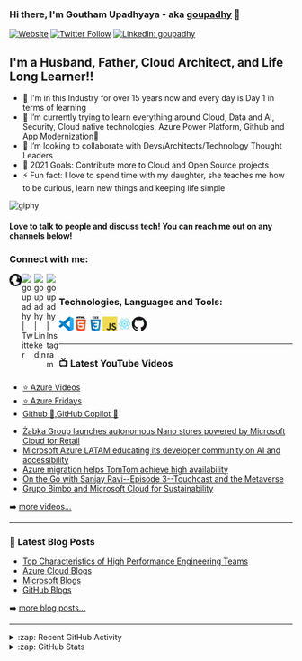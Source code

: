 ### Hi there, I'm Goutham Upadhyaya - aka [goupadhy](https://www.linkedin.com/in/goupadhy/) 👋


[![Website  ](https://img.shields.io/website?label=goupadhy&style=for-the-badge&url=https%3A%2F%2Fgoupadhy.mybluemix.net)](http://goupadhy.mybluemix.net/)
[![Twitter Follow](https://img.shields.io/twitter/follow/goupadhy?color=1DA1F2&logo=twitter&style=for-the-badge)](https://twitter.com/intent/follow?original_referer=https%3A%2F%2Fgithub.com%2Fgoupadhy&screen_name=goupadhy)
[![Linkedin: goupadhy](https://img.shields.io/badge/-Goutham%20Upadhyaya-blue?style=flat-square&logo=Linkedin&logoColor=white&link=https://www.linkedin.com/in/goupadhy/)](https://www.linkedin.com/in/goupadhy/)

## I'm a Husband, Father, Cloud Architect, and Life Long Learner!!

- 🔭 I'm in this Industry for over 15 years now and every day is Day 1 in terms of learning
- 🌱 I’m currently trying to learn everything around Cloud, Data and AI, Security, Cloud native technologies, Azure Power Platform, Github and App Modernization🤣
- 👯 I’m looking to collaborate with  Devs/Architects/Technology Thought Leaders
- 🥅 2021 Goals: Contribute more to Cloud and Open Source projects
- ⚡ Fun fact: I love to spend time with my daughter, she teaches me how to be curious, learn new things and keeping  life simple

![giphy](https://user-images.githubusercontent.com/17924915/136348243-2f70707a-2667-4584-b5eb-7bc320f28410.gif)

#### Love to talk to people and discuss tech! You can reach me out on any channels below!


### Connect with me:

[<img align="left" alt="goupadhy" width="22px" src="https://raw.githubusercontent.com/iconic/open-iconic/master/svg/globe.svg" />](http://goupadhy.mybluemix.net/)
[<img align="left" alt="goupadhy | Twitter" width="22px" src="https://cdn.jsdelivr.net/npm/simple-icons@v3/icons/twitter.svg" />](https://twitter.com/goupadhy)
[<img align="left" alt="goupadhy | LinkedIn" width="22px" src="https://cdn.jsdelivr.net/npm/simple-icons@v3/icons/linkedin.svg" />](https://www.linkedin.com/in/goupadhy/)
[<img align="left" alt="goupadhy | Instagram" width="22px" src="https://cdn.jsdelivr.net/npm/simple-icons@v3/icons/instagram.svg" />](https://www.instagram.com/goutham_upadhyaya/)

<br />

### Technologies, Languages and Tools:

[<img align="left" alt="Visual Studio Code" width="26px" src="https://raw.githubusercontent.com/github/explore/80688e429a7d4ef2fca1e82350fe8e3517d3494d/topics/visual-studio-code/visual-studio-code.png" />](https://code.visualstudio.com/)
[<img align="left" alt="HTML5" width="26px" src="https://raw.githubusercontent.com/github/explore/80688e429a7d4ef2fca1e82350fe8e3517d3494d/topics/html/html.png" />](https://html.spec.whatwg.org/multipage/)
[<img align="left" alt="CSS3" width="26px" src="https://raw.githubusercontent.com/github/explore/80688e429a7d4ef2fca1e82350fe8e3517d3494d/topics/css/css.png" />](https://www.w3.org/Style/CSS/Overview.en.html)
[<img align="left" alt="JavaScript" width="26px" src="https://raw.githubusercontent.com/github/explore/80688e429a7d4ef2fca1e82350fe8e3517d3494d/topics/javascript/javascript.png" />](https://www.w3schools.com/js/)
[<img align="left" alt="React" width="26px" src="https://raw.githubusercontent.com/github/explore/80688e429a7d4ef2fca1e82350fe8e3517d3494d/topics/react/react.png" />](https://reactjs.org/)
[<img align="left" alt="GitHub" width="26px" src="https://raw.githubusercontent.com/github/explore/78df643247d429f6cc873026c0622819ad797942/topics/github/github.png" />](https://github.com)

<br />
<br />

---

### 📺 Latest YouTube Videos

<!-- YOUTUBE0:START -->
- [⭐ Azure Videos](https://www.youtube.com/user/windowsazure)
- [⭐ Azure Fridays](https://www.youtube.com/playlist?list=PLLasX02E8BPDT2Z2pdCHNCkENpcQWy5n6)
- [Github  💪,GitHub Copilot 🤖 ](https://www.youtube.com/user/github)
<!-- YOUTUBE0:END -->

<!-- YOUTUBE:START -->
- [Żabka Group launches autonomous Nano stores powered by Microsoft Cloud for Retail](https://www.youtube.com/watch?v=BJpwE4YLYD0)
- [Microsoft Azure LATAM educating its developer community on AI and accessibility](https://www.youtube.com/watch?v=P-JQl5MbUsY)
- [Azure migration helps TomTom achieve high availability](https://www.youtube.com/watch?v=BE9MO9WvZFc)
- [On the Go with Sanjay Ravi--Episode 3--Touchcast and the Metaverse](https://www.youtube.com/watch?v=2uA-YPrRWhw)
- [Grupo Bimbo and Microsoft Cloud for Sustainability](https://www.youtube.com/watch?v=ml6PI8vDmHs)
<!-- YOUTUBE:END -->

➡️ [more videos...](https://www.youtube.com/channel/UCsMica-v34Irf9KVTh6xx-g)

---

### 📕 Latest Blog Posts

<!-- BLOG-POST-LIST:START -->
- [Top Characteristics of High Performance Engineering Teams](https://www.linkedin.com/pulse/top-characteristics-high-performance-engineering-teams-upadhyaya/)
- [Azure Cloud Blogs](https://azure.microsoft.com/en-in/blog/)
- [Microsoft Blogs](https://blogs.microsoft.com/)
- [GitHub Blogs](https://github.blog/)
<!-- BLOG-POST-LIST:END -->

➡️ [more blog posts...](https://goupadhyblog.wordpress.com/)

---

<details>
  <summary>:zap: Recent GitHub Activity</summary>
  
<!--START_SECTION:activity-->
1. ❌ Closed PR 
2. 🗣 Commented  
3. 🎉 Merged PR 
4. 🎉 Merged PR 
5. 🗣 Commented 
<!--END_SECTION:activity-->

</details>

<details>
  <summary>:zap: GitHub Stats</summary>


</details>
